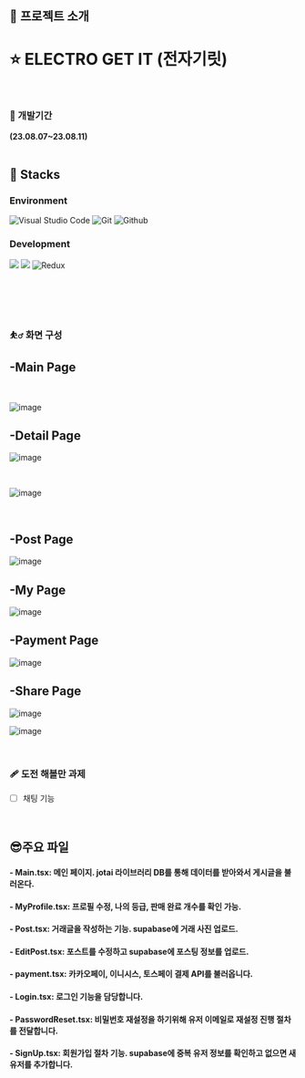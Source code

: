 ## :bicyclist: 프로젝트 소개

# :star: ELECTRO GET IT (전자기릿)

<br/>


### :boxing_glove: 개발기간

**(23.08.07~23.08.11)**
<br/><br/>

## :paperclip: Stacks

### Environment

![Visual Studio Code](https://img.shields.io/badge/Visual%20Studio%20Code-007ACC?style=for-the-badge&logo=Visual%20Studio%20Code&logoColor=white)
![Git](https://img.shields.io/badge/Git-F05032?style=for-the-badge&logo=Git&logoColor=white)
![Github](https://img.shields.io/badge/GitHub-181717?style=for-the-badge&logo=GitHub&logoColor=white)

### Development

<img src="https://img.shields.io/badge/React-61DAFB?style=for-the-badge&logo=React&logoColor=white"/> <img src="https://img.shields.io/badge/firebase-FFCA28?style=for-the-badge&logo=firebase&logoColor=white"/>
![Redux](https://img.shields.io/badge/Redux-764ABC?style=for-the-badge&logo=Redux&logoColor=purple)

#

<br/><br/>

### :bouncing_ball_man: 화면 구성

##  -Main Page

<br/>

![image](https://github.com/HojinLim/team_one/assets/69897998/c285061e-dad1-49dc-9242-7890bd59fa51)


##  -Detail Page
![image](https://github.com/HojinLim/team_one/assets/69897998/50f8ab2c-a3c5-41e6-89b3-c63dc4959963)

<br/>


![image](https://github.com/HojinLim/team_one/assets/69897998/5525fcd0-8bf3-4204-a385-80ead9972938)


<br/>


##  -Post Page

![image](https://github.com/HojinLim/team_one/assets/69897998/7ef4dafd-8b4c-4ed7-94af-330995cc098b)


##  -My Page

![image](https://github.com/HojinLim/team_one/assets/69897998/7f920ec7-9929-4004-b0b3-d11e415fdc28)

##  -Payment Page

![image](https://github.com/HojinLim/team_one/assets/69897998/44162c12-1bf9-4eb9-893b-3b033ae22775)


##  -Share Page

![image](https://github.com/HojinLim/team_one/assets/69897998/87838a89-1344-43e7-b0f0-d762a0a43440)

![image](https://github.com/HojinLim/team_one/assets/69897998/96fd3b50-912e-4858-b1c4-e1b0bbaf8272)

<br/>

### :adhesive_bandage: 도전 해볼만 과제

* [ ] 채팅 기능

<br/>

## :sunglasses:주요 파일

#### - Main.tsx: 메인 페이지. jotai 라이브러리 DB를 통해 데이터를 받아와서 게시글을 불러온다.

#### - MyProfile.tsx: 프로필 수정, 나의 등급, 판매 완료 개수를 확인 가능.

#### - Post.tsx: 거래글을 작성하는 기능. supabase에 거래 사진 업로드.

#### - EditPost.tsx: 포스트를 수정하고 supabase에 포스팅 정보를 업로드.

#### - payment.tsx: 카카오페이, 이니시스, 토스페이 결제 API를 불러옵니다.

#### - Login.tsx: 로그인 기능을 담당합니다.

#### - PasswordReset.tsx: 비밀번호 재설정을 하기위해 유저 이메일로 재설정 진행 절차를 전달합니다.

#### - SignUp.tsx: 회원가입 절차 기능. supabase에 중복 유저 정보를 확인하고 없으면 새 유저를 추가합니다.

<br/><br/>

<br/><br/>
